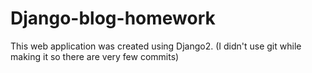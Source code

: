 # Django-blog-homework

This web application was created using Django2. 
(I didn't use git while making it so there are very few commits)
